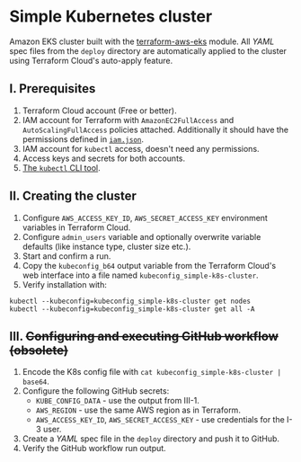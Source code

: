 # Simple Kubernetes cluster
Amazon EKS cluster built with the [terraform-aws-eks](https://registry.terraform.io/modules/terraform-aws-modules/eks/aws/latest) module. All _YAML_ spec files from the `deploy` directory are automatically applied to the cluster using Terraform Cloud's auto-apply feature.

## I. Prerequisites
1. Terraform Cloud account (Free or better).
2. IAM account for Terraform with `AmazonEC2FullAccess` and `AutoScalingFullAccess` policies attached. Additionally it should have the permissions defined in [`iam.json`](iam.json).
3. IAM account for `kubectl` access, doesn't need any permissions.
4. Access keys and secrets for both accounts.
5. [The `kubectl` CLI tool](https://kubernetes.io/docs/tasks/tools/#kubectl).

## II. Creating the cluster
1. Configure `AWS_ACCESS_KEY_ID`, `AWS_SECRET_ACCESS_KEY` environment variables in Terraform Cloud.
2. Configure `admin_users` variable and optionally overwrite variable defaults (like instance type, cluster size etc.).
3. Start and confirm a run.
4. Copy the `kubeconfig_b64` output variable from the Terraform Cloud's web interface into a file named `kubeconfig_simple-k8s-cluster`.
5. Verify installation with:
```
kubectl --kubeconfig=kubeconfig_simple-k8s-cluster get nodes
kubectl --kubeconfig=kubeconfig_simple-k8s-cluster get all -A
```

## III. ~~Configuring and executing GitHub workflow (obsolete)~~
1. Encode the K8s config file with `cat kubeconfig_simple-k8s-cluster | base64`.
2. Configure the following GitHub secrets:
    * `KUBE_CONFIG_DATA` - use the output from III-1.
    * `AWS_REGION` - use the same AWS region as in Terraform.
    * `AWS_ACCESS_KEY_ID`, `AWS_SECRET_ACCESS_KEY` - use credentials for the I-3 user.
3. Create a _YAML_ spec file in the `deploy` directory and push it to GitHub.
4. Verify the GitHub workflow run output.
